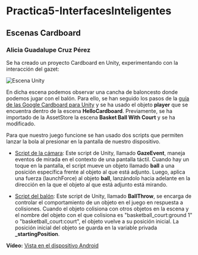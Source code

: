 # Practica5-InterfacesInteligentes
## Escenas Cardboard
### Alicia Guadalupe Cruz Pérez

Se ha creado un proyecto Cardboard en Unity, experimentando con la interacción del gazet:

![Escena Unity](/gif/cardBoard_basket.gif)

En dicha escena podemos observar una cancha de baloncesto donde podemos jugar con el balón. Para ello, se han seguido los pasos de la [guía de las Google Cardboard para Unity](https://developers.google.com/cardboard/develop/unity/quickstart?hl=es-419) y se ha usado el objeto **player** que se encuentra dentro de la escena **HelloCardboard**. Previamente, se ha importado de la AssetStore la escena **Basket Ball With Court** y se ha modificado.

Para que nuestro juego funcione se han usado dos scripts que permiten lanzar la bola al presionar en la pantalla de nuestro dispositivo.

- [Script de la cámara](/scripts/GazeEvent.cs):
Este script de Unity, llamado **GazeEvent**, maneja eventos de mirada en el contexto de una pantalla táctil. Cuando hay un toque en la pantalla, el script mueve un objeto llamado **ball** a una posición específica frente al objeto al que está adjunto. Luego, aplica una fuerza (launchForce) al objeto **ball**, lanzándolo hacia adelante en la dirección en la que el objeto al que está adjunto está mirando.

- [Script del balón](/scripts/BallThrow.cs):
Este script de Unity, llamado **BallThrow**, se encarga de controlar el comportamiento de un objeto en el juego en respuesta a colisiones. Cuando el objeto colisiona con otros objetos en la escena y el nombre del objeto con el que colisiona es "basketball_court:ground 1" o "basketball_court:court", el objeto vuelve a su posición inicial. La posición inicial del objeto se guarda en la variable privada **_startingPosition**.

**Vídeo:** [Vista en el dispositivo Android](https://drive.google.com/file/d/1zEymDqsU3levD505RIlN2SapEYPjRWDq/view?usp=share_link)

